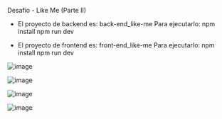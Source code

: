 Desafío - Like Me (Parte II)

- El proyecto de backend es: back-end_like-me Para ejecutarlo:
  npm install
  npm run dev
  
- El proyecto de frontend es: front-end_like-me Para ejecutarlo:
  npm install
  npm run dev


![image](https://github.com/user-attachments/assets/d0cbefdb-b1b3-4084-80b0-69d3c6467bee)

![image](https://github.com/user-attachments/assets/419e4250-f4a8-4487-ac22-22a43c5b623c)

![image](https://github.com/user-attachments/assets/06c8289d-540d-4f42-b980-665dfb01ff07)

![image](https://github.com/user-attachments/assets/50164c0d-b824-41ab-b6b2-578ee13da9a0)
